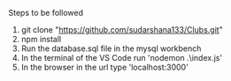 Steps to be followed 
1) git clone "https://github.com/sudarshana133/Clubs.git"
2) npm install
3) Run the database.sql file in the mysql workbench
4) In the terminal of the VS Code run 'nodemon .\index.js'
5) In the browser in the url type 'localhost:3000' 
